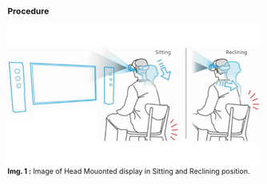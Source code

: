 ### Procedure

![Head Mounted Display Setup](./images/VR-Headast-in-Sitting-and-moving-Position.jpg)
**Img. 1 :** Image of Head Mouonted display in Sitting and Reclining position.